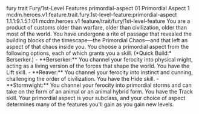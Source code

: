 <ability>
  <metadata>
    <class>fury</class>
    <feature_type>trait</feature_type>
    <file_dpath>Fury/1st-Level Features</file_dpath>
    <item_id>primordial-aspect</item_id>
    <item_index>01</item_index>
    <item_name>Primordial Aspect</item_name>
    <level>1</level>
    <scc>mcdm.heroes.v1:feature.trait.fury.1st-level-feature:primordial-aspect</scc>
    <scdc>1.1.1:9.1.5.1:01</scdc>
    <source>mcdm.heroes.v1</source>
    <type>feature/trait/fury/1st-level-feature</type>
  </metadata>
  <effects>
    <effect type="mundane">You are a product of customs older than warfare, older than civilization, older than most of the world. You have undergone a rite of passage that revealed the building blocks of the timescape—the Primordial Chaos—and that left an aspect of that chaos inside you. You choose a primordial aspect from the following options, each of which grants you a skill. (*Quick Build:* Berserker.)
- **Berserker:** You channel your ferocity into physical might, acting as a living version of the forces that shape the world. You have the Lift skill.
- **Reaver:** You channel your ferocity into instinct and cunning, challenging the order of civilization. You have the Hide skill.
- **Stormwight:** You channel your ferocity into primordial storms and can take on the form of an animal or an animal hybrid form. You have the Track skill.
Your primordial aspect is your subclass, and your choice of aspect determines many of the features you&apos;ll gain as you gain new levels.</effect>
  </effects>
</ability>
